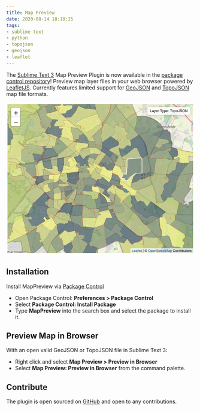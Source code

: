 ```yaml
---
title: Map Preview
date: 2020-08-14 18:18:25
tags:
- sublime text
- python
- topojson
- geojson
- leaflet
---
```


The [Sublime Text 3](https://www.sublimetext.com/) Map Preview Plugin is now available in the [package control repository](https://packagecontrol.io/packages/MapPreview)! Preview map layer files in your web browser powered by [LeafletJS](https://leafletjs.com/).  Currently features limited support for [GeoJSON](https://geojson.org/) and [TopoJSON](https://github.com/topojson/topojson/wiki) map file formats.

![Map Preview](mappreview/map-preview.png)

## Installation
Install MapPreview via [Package Control](https://packagecontrol.io/packages/MapPreview)

- Open Package Control: **Preferences > Package Control**
- Select **Package Control: Install Package**
- Type **MapPreview** into the search box and select the package to install it.

## Preview Map in Browser
With an open valid GeoJSON or TopoJSON file in Sublime Text 3:

- Right click and select **Map Preview > Preview in Browser**
- Select **Map Preview: Preview in Browser** from the command palette.

## Contribute
The plugin is open sourced on [GitHub](https://github.com/doneill/MapPreview) and open to any contributions.
